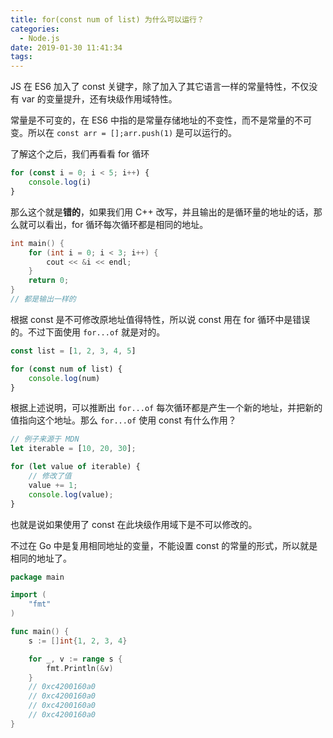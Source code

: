 ```yaml
---
title: for(const num of list) 为什么可以运行？
categories:
  - Node.js
date: 2019-01-30 11:41:34
tags:
---
```


JS 在 ES6 加入了 const 关键字，除了加入了其它语言一样的常量特性，不仅没有 var 的变量提升，还有块级作用域特性。

常量是不可变的，在 ES6 中指的是常量存储地址的不变性，而不是常量的不可变。所以在 `const arr = [];arr.push(1)` 是可以运行的。

了解这个之后，我们再看看 for 循环

```js
for (const i = 0; i < 5; i++) {
    console.log(i)
}
```

那么这个就是**错的**，如果我们用 C++ 改写，并且输出的是循环量的地址的话，那么就可以看出，for 循环每次循环都是相同的地址。

```c++
int main() {
    for (int i = 0; i < 3; i++) {
        cout << &i << endl;
    }
    return 0;
}
// 都是输出一样的
```

根据 const 是不可修改原地址值得特性，所以说 const 用在 for 循环中是错误的。不过下面使用 `for...of` 就是对的。

```js
const list = [1, 2, 3, 4, 5]

for (const num of list) {
    console.log(num)
}
```

根据上述说明，可以推断出 `for...of` 每次循环都是产生一个新的地址，并把新的值指向这个地址。那么 `for...of` 使用 const 有什么作用？

```js
// 例子来源于 MDN
let iterable = [10, 20, 30];

for (let value of iterable) {
    // 修改了值
    value += 1;
    console.log(value);
}
```

也就是说如果使用了 const 在此块级作用域下是不可以修改的。

不过在 Go 中是复用相同地址的变量，不能设置 const 的常量的形式，所以就是相同的地址了。

```go
package main

import (
	"fmt"
)

func main() {
	s := []int{1, 2, 3, 4}

	for _, v := range s {
		fmt.Println(&v)
	}
	// 0xc4200160a0
	// 0xc4200160a0
	// 0xc4200160a0
	// 0xc4200160a0
}
```